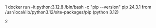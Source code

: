 1 docker run -it python:3.12.8 /bin/bash -c "pip --version"
pip 24.3.1 from /usr/local/lib/python3.12/site-packages/pip (python 3.12)

2 
